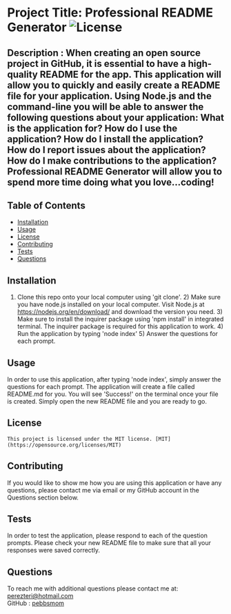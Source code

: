 # Project Title:  Professional README Generator ![License](https://img.shields.io/badge/License-MIT-yellow.svg)
## Description :  When creating an open source project in GitHub, it is essential to have a high-quality README for the app.  This application will allow you to quickly and easily create a README file for your application.  Using Node.js and the command-line you will be able to answer the following questions about your application:  What is the application for?  How do I use the application? How do I install the application?  How do I report issues about the application? How do I make contributions to the application?  Professional README Generator will allow you to spend more time doing what you love...coding!
## Table of Contents
* [Installation](#installation)
* [Usage](#usage)
* [License](#license)
* [Contributing](#contributing)
* [Tests](#tests)
* [Questions](#questions)
## Installation
 1) Clone this repo onto your local computer using 'git clone'. 2) Make sure you have node.js installed on your local computer.  Visit Node.js at https://nodejs.org/en/download/  and download the version you need. 3) Make sure to install the inquirer  package using 'npm install' in integrated terminal.  The inquirer package is required for this application to work. 4) Run the application by typing 'node index'  5) Answer the questions for each prompt.
## Usage
 In order to use this application, after typing 'node index', simply answer the questions for each prompt.  The application will create a file called README.md for you.  You will see 'Success!' on the terminal once your file is created.  Simply open the new README file and you are ready to go.
## License
    This project is licensed under the MIT license. [MIT](https://opensource.org/licenses/MIT)
## Contributing
If you would like to show me how you are using this application or have any questions, please contact me via email or my GitHub account in the Questions section below.
## Tests
 In order to test the application, please respond to each of the question prompts.  Please check your new README file to make sure that all your responses were saved correctly.
## Questions
To reach me with additional questions please contact me at:
perezteri@hotmail.com  
GitHub : [pebbsmom](https://github.com/pebbsmom)
